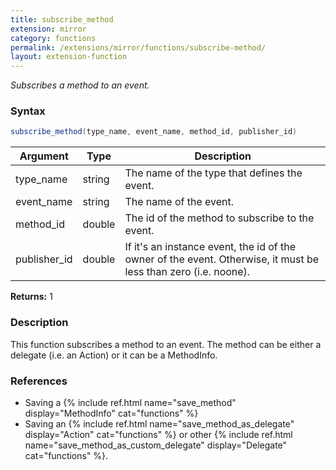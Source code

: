 ```yaml
---
title: subscribe_method
extension: mirror
category: functions
permalink: /extensions/mirror/functions/subscribe-method/
layout: extension-function
---
```


_Subscribes a method to an event._

### Syntax ###
```cs
subscribe_method(type_name, event_name, method_id, publisher_id)
```

| Argument | Type | Description |
| --- | --- | --- |
| type_name | string | The name of the type that defines the event. |
| event_name | string | The name of the event. |
| method_id | double | The id of the method to subscribe to the event. |
| publisher_id | double | If it's an instance event, the id of the owner of the event. Otherwise, it must be less than zero (i.e. noone). |

**Returns:** 1

### Description

This function subscribes a method to an event. The method can be either a delegate (i.e. an Action) or it can be a MethodInfo. 

### References ###

* Saving a {% include ref.html name="save_method" display="MethodInfo" cat="functions" %}
* Saving an {% include ref.html name="save_method_as_delegate" display="Action" cat="functions" %} or other {% include ref.html name="save_method_as_custom_delegate" display="Delegate" cat="functions" %}.

